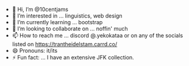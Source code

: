 - 👋 Hi, I’m @10centjams
- 👀 I’m interested in ... linguistics, web design
- 🌱 I’m currently learning ... bootstrap
- 💞️ I’m looking to collaborate on ... noffin' much
- 📫 How to reach me ... discord @.yekokataa or on any of the socials listed on https://trantheidelstam.carrd.co/
- 😄 Pronouns: it/its
- ⚡ Fun fact: ... I have an extensive JFK collection.

<!---
10centjams/10centjams is a ✨ special ✨ repository because its `README.md` (this file) appears on your GitHub profile.
You can click the Preview link to take a look at your changes.
--->
